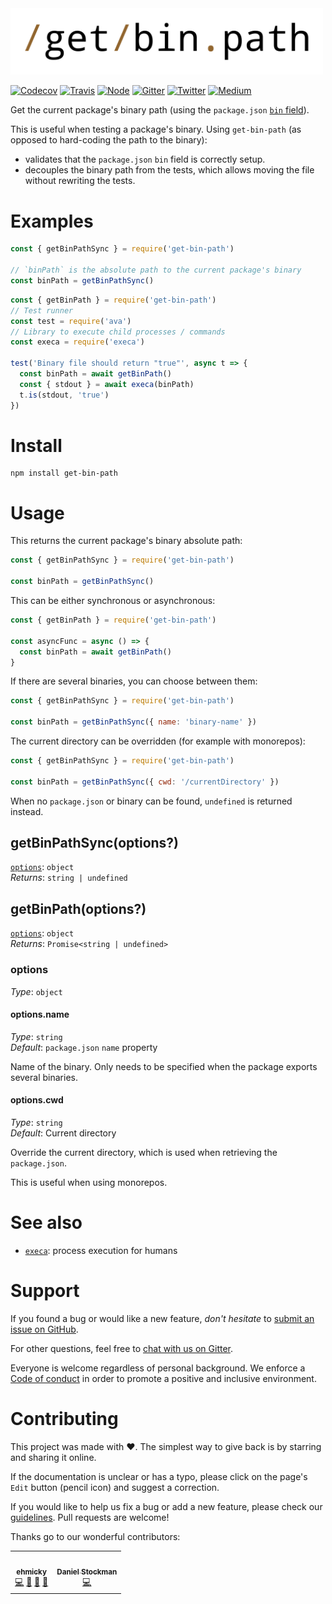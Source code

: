 <img src="https://raw.githubusercontent.com/ehmicky/design/master/get-bin-path/get-bin-path.svg?sanitize=true" width="500"/>

[![Codecov](https://img.shields.io/codecov/c/github/ehmicky/get-bin-path.svg?label=tested&logo=codecov)](https://codecov.io/gh/ehmicky/get-bin-path)
[![Travis](https://img.shields.io/badge/cross-platform-4cc61e.svg?logo=travis)](https://travis-ci.org/ehmicky/get-bin-path)
[![Node](https://img.shields.io/node/v/get-bin-path.svg?logo=node.js)](https://www.npmjs.com/package/get-bin-path)
[![Gitter](https://img.shields.io/gitter/room/ehmicky/get-bin-path.svg?logo=gitter)](https://gitter.im/ehmicky/get-bin-path)
[![Twitter](https://img.shields.io/badge/%E2%80%8B-twitter-4cc61e.svg?logo=twitter)](https://twitter.com/intent/follow?screen_name=ehmicky)
[![Medium](https://img.shields.io/badge/%E2%80%8B-medium-4cc61e.svg?logo=medium)](https://medium.com/@ehmicky)

Get the current package's binary path (using the `package.json`
[`bin` field](https://docs.npmjs.com/files/package.json#bin)).

This is useful when testing a package's binary. Using `get-bin-path` (as opposed
to hard-coding the path to the binary):

- validates that the `package.json` `bin` field is correctly setup.
- decouples the binary path from the tests, which allows moving the file without
  rewriting the tests.

# Examples

```js
const { getBinPathSync } = require('get-bin-path')

// `binPath` is the absolute path to the current package's binary
const binPath = getBinPathSync()
```

```js
const { getBinPath } = require('get-bin-path')
// Test runner
const test = require('ava')
// Library to execute child processes / commands
const execa = require('execa')

test('Binary file should return "true"', async t => {
  const binPath = await getBinPath()
  const { stdout } = await execa(binPath)
  t.is(stdout, 'true')
})
```

# Install

```
npm install get-bin-path
```

# Usage

This returns the current package's binary absolute path:

```js
const { getBinPathSync } = require('get-bin-path')

const binPath = getBinPathSync()
```

This can be either synchronous or asynchronous:

```js
const { getBinPath } = require('get-bin-path')

const asyncFunc = async () => {
  const binPath = await getBinPath()
}
```

If there are several binaries, you can choose between them:

```js
const { getBinPathSync } = require('get-bin-path')

const binPath = getBinPathSync({ name: 'binary-name' })
```

The current directory can be overridden (for example with monorepos):

```js
const { getBinPathSync } = require('get-bin-path')

const binPath = getBinPathSync({ cwd: '/currentDirectory' })
```

When no `package.json` or binary can be found, `undefined` is returned instead.

## getBinPathSync(options?)

[`options`](#options): `object`\
_Returns_: `string | undefined`

## getBinPath(options?)

[`options`](#options): `object`\
_Returns_: `Promise<string | undefined>`

### options

_Type_: `object`

#### options.name

_Type_: `string`\
_Default_: `package.json` `name` property

Name of the binary. Only needs to be specified when the package exports several
binaries.

#### options.cwd

_Type_: `string`\
_Default_: Current directory

Override the current directory, which is used when retrieving the
`package.json`.

This is useful when using monorepos.

# See also

- [`execa`](https://github.com/sindresorhus/execa): process execution for humans

# Support

If you found a bug or would like a new feature, _don't hesitate_ to
[submit an issue on GitHub](../../issues).

For other questions, feel free to
[chat with us on Gitter](https://gitter.im/ehmicky/get-bin-path).

Everyone is welcome regardless of personal background. We enforce a
[Code of conduct](CODE_OF_CONDUCT.md) in order to promote a positive and
inclusive environment.

# Contributing

This project was made with ❤️. The simplest way to give back is by starring and
sharing it online.

If the documentation is unclear or has a typo, please click on the page's `Edit`
button (pencil icon) and suggest a correction.

If you would like to help us fix a bug or add a new feature, please check our
[guidelines](CONTRIBUTING.md). Pull requests are welcome!

Thanks go to our wonderful contributors:

<!-- ALL-CONTRIBUTORS-LIST:START -->
<!-- prettier-ignore-start -->
<!-- markdownlint-disable -->
<table>
  <tr>
    <td align="center"><a href="https://twitter.com/ehmicky"><img src="https://avatars2.githubusercontent.com/u/8136211?v=4" width="100px;" alt=""/><br /><sub><b>ehmicky</b></sub></a><br /><a href="https://github.com/ehmicky/get-bin-path/commits?author=ehmicky" title="Code">💻</a> <a href="#design-ehmicky" title="Design">🎨</a> <a href="#ideas-ehmicky" title="Ideas, Planning, & Feedback">🤔</a> <a href="https://github.com/ehmicky/get-bin-path/commits?author=ehmicky" title="Documentation">📖</a></td>
    <td align="center"><a href="http://evocateur.org/"><img src="https://avatars3.githubusercontent.com/u/5605?v=4" width="100px;" alt=""/><br /><sub><b>Daniel Stockman</b></sub></a><br /><a href="https://github.com/ehmicky/get-bin-path/commits?author=evocateur" title="Code">💻</a></td>
  </tr>
</table>

<!-- markdownlint-enable -->
<!-- prettier-ignore-end -->

<!-- ALL-CONTRIBUTORS-LIST:END -->
